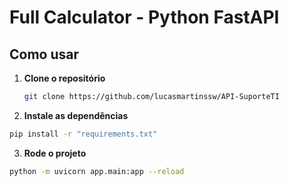 # Full Calculator - Python FastAPI

## Como usar

1. **Clone o repositório**
   ```sh
   git clone https://github.com/lucasmartinssw/API-SuporteTI
    ```
2. **Instale as dependências**
```sh
pip install -r "requirements.txt"
```

3. **Rode o projeto**
```sh
python -m uvicorn app.main:app --reload
```